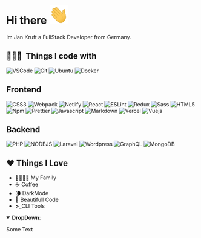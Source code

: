 # Hi there <img src="wink.gif" height="50px" width="50px" alt="wink">

Im Jan Kruft a FullStack Developer from Germany.

<!--
**JanKruft/JanKruft** is a ✨ _special_ ✨ repository because its `README.md` (this file) appears on your GitHub profile.

Here are some ideas to get you started:

- 🔭 I’m currently working on ...
- 🌱 I’m currently learning ...
- 👯 I’m looking to collaborate on ...
- 🤔 I’m looking for help with ...
- 💬 Ask me about ...
- 📫 How to reach me: ...
- 😄 Pronouns: ...
- ⚡ Fun fact: ...
-->


## 👨🏻‍💻 &nbsp;Things I code with
 <p> 
   <img alt="VSCode" src="https://img.shields.io/badge/-Visual_Studio_Code-0078D4?style=flat-square&logo=visual%20studio%20code&logoColor=white" />
   <img alt="Git" src="https://img.shields.io/badge/-Git-F05032?style=flat-square&logo=git&logoColor=white" />
   <img alt="Ubuntu" src="https://img.shields.io/badge/-Ubuntu-E95420?style=flat-square&logo=ubuntu&logoColor=white" />
   <img alt="Docker" src="https://img.shields.io/badge/-Docker-2496ED?style=flat-square&logo=docker&logoColor=white" />   
 </p>
 
## Frontend
 <p>
   <img alt="CSS3" src="https://img.shields.io/badge/-CSS3-1572B6?style=flat-square&logo=visual%20studio%20code&logoColor=white" />
   <img alt="Webpack" src="https://img.shields.io/badge/-Webpack-8DD6F9?style=flat-square&logo=webpack&logoColor=white" />
   <img alt="Netlify" src="https://img.shields.io/badge/-Netlify-00C7B7?style=flat-square&logo=netlify&logoColor=white" />
   <img alt="React" src="https://img.shields.io/badge/-React-45b8d8?style=flat-square&logo=react&logoColor=white" />
   <img alt="ESLint" src="https://img.shields.io/badge/-ESLint-4B32C3?style=flat-square&logo=eslint&logoColor=white" />
   <img alt="Redux" src="https://img.shields.io/badge/-Redux-764ABC?style=flat-square&logo=redux&logoColor=white" />
   <img alt="Sass" src="https://img.shields.io/badge/-Sass-CC6699?style=flat-square&logo=sass&logoColor=white" />
   <img alt="HTML5" src="https://img.shields.io/badge/-HTML5-E34F26?style=flat-square&logo=html5&logoColor=white" />
   <img alt="Npm" src="https://img.shields.io/badge/-NPM-CB3837?style=flat-square&logo=npm&logoColor=white" />
   <img alt="Prettier" src="https://img.shields.io/badge/-Prettier-F7B93E?style=flat-square&logo=prettier&logoColor=white" />
   <img alt="Javascript" src="https://img.shields.io/badge/-JavaScript-F7DF1E?style=flat-square&logo=javascript&logoColor=black" />
   <img alt="Markdown" src="https://img.shields.io/badge/-Markdown-000000?style=flat-square&logo=Markdown&logoColor=white" />
   <img alt="Vercel" src="https://img.shields.io/badge/-Vercel-000000?style=flat-square&logo=vercel&logoColor=white" />
   <img alt="Vuejs" src="https://img.shields.io/badge/-Vue-4FC08D?style=flat-square&logo=vue.js&logoColor=white" />
 </p>
 
## Backend
 <p>
   <img alt="PHP" src="https://img.shields.io/badge/-PHP-777BB4?style=flat-square&logo=php&logoColor=white" />
   <img alt="NODEJS" src="https://img.shields.io/badge/-NodeJS-339933?style=flat-square&logo=node.js&logoColor=white" />
   <img alt="Laravel" src="https://img.shields.io/badge/-Laravel-FF2D20?style=flat-square&logo=Laravel&logoColor=white" />
   <img alt="Wordpress" src="https://img.shields.io/badge/-WordPress-21759B?style=flat-square&logo=WordPress&logoColor=white" />
   <img alt="GraphQL" src="https://img.shields.io/badge/-GraphQL-E434AA?style=flat-square&logo=GraphQL&logoColor=white" />
   <img alt="MongoDB" src="https://img.shields.io/badge/-MongoDB-47A248?style=flat-square&logo=MongoDB&logoColor=white" />
 </p>
 
## ❤️ Things I Love

<ul>
 <li>👨‍👩‍👧‍👦 My Family</li>
 <li>☕ Coffee</li>
 <li>🌘 DarkMode</li>
 <li>🦋 Beautifull Code</li>
 <li><b>>_</b>CLI Tools</li>
</ul>

  <details open>
 <summary><b>DropDown</b>: </summary>
  <p>Some Text</p>
  </details>
